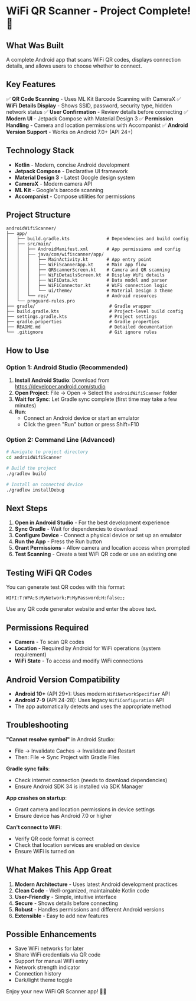 # WiFi QR Scanner - Project Complete! 🎉

## What Was Built

A complete Android app that scans WiFi QR codes, displays connection details, and allows users to choose whether to connect.

## Key Features

✅ **QR Code Scanning** - Uses ML Kit Barcode Scanning with CameraX
✅ **WiFi Details Display** - Shows SSID, password, security type, hidden network status
✅ **User Confirmation** - Review details before connecting
✅ **Modern UI** - Jetpack Compose with Material Design 3
✅ **Permission Handling** - Camera and location permissions with Accompanist
✅ **Android Version Support** - Works on Android 7.0+ (API 24+)

## Technology Stack

- **Kotlin** - Modern, concise Android development
- **Jetpack Compose** - Declarative UI framework
- **Material Design 3** - Latest Google design system
- **CameraX** - Modern camera API
- **ML Kit** - Google's barcode scanning
- **Accompanist** - Compose utilities for permissions

## Project Structure

```
androidWifiScanner/
├── app/
│   ├── build.gradle.kts              # Dependencies and build config
│   ├── src/main/
│   │   ├── AndroidManifest.xml       # App permissions and config
│   │   ├── java/com/wifiscanner/app/
│   │   │   ├── MainActivity.kt       # App entry point
│   │   │   ├── WiFiScannerApp.kt     # Main app flow
│   │   │   ├── QRScannerScreen.kt    # Camera and QR scanning
│   │   │   ├── WiFiDetailsScreen.kt  # Display WiFi details
│   │   │   ├── WiFiData.kt           # Data model and parser
│   │   │   ├── WiFiConnector.kt      # WiFi connection logic
│   │   │   └── ui/theme/             # Material Design 3 theme
│   │   └── res/                      # Android resources
│   └── proguard-rules.pro
├── gradle/                            # Gradle wrapper
├── build.gradle.kts                   # Project-level build config
├── settings.gradle.kts                # Project settings
├── gradle.properties                  # Gradle properties
├── README.md                          # Detailed documentation
└── .gitignore                         # Git ignore rules
```

## How to Use

### Option 1: Android Studio (Recommended)

1. **Install Android Studio**: Download from https://developer.android.com/studio
2. **Open Project**: File → Open → Select the `androidWifiScanner` folder
3. **Wait for Sync**: Let Gradle sync complete (first time may take a few minutes)
4. **Run**: 
   - Connect an Android device or start an emulator
   - Click the green "Run" button or press Shift+F10

### Option 2: Command Line (Advanced)

```bash
# Navigate to project directory
cd androidWifiScanner

# Build the project
./gradlew build

# Install on connected device
./gradlew installDebug
```

## Next Steps

1. **Open in Android Studio** - For the best development experience
2. **Sync Gradle** - Wait for dependencies to download
3. **Configure Device** - Connect a physical device or set up an emulator
4. **Run the App** - Press the Run button
5. **Grant Permissions** - Allow camera and location access when prompted
6. **Test Scanning** - Create a test WiFi QR code or use an existing one

## Testing WiFi QR Codes

You can generate test QR codes with this format:
```
WIFI:T:WPA;S:MyNetwork;P:MyPassword;H:false;;
```

Use any QR code generator website and enter the above text.

## Permissions Required

- **Camera** - To scan QR codes
- **Location** - Required by Android for WiFi operations (system requirement)
- **WiFi State** - To access and modify WiFi connections

## Android Version Compatibility

- **Android 10+** (API 29+): Uses modern `WifiNetworkSpecifier` API
- **Android 7-9** (API 24-28): Uses legacy `WifiConfiguration` API
- The app automatically detects and uses the appropriate method

## Troubleshooting

**"Cannot resolve symbol"** in Android Studio:
- File → Invalidate Caches → Invalidate and Restart
- Then: File → Sync Project with Gradle Files

**Gradle sync fails**:
- Check internet connection (needs to download dependencies)
- Ensure Android SDK 34 is installed via SDK Manager

**App crashes on startup**:
- Grant camera and location permissions in device settings
- Ensure device has Android 7.0 or higher

**Can't connect to WiFi**:
- Verify QR code format is correct
- Check that location services are enabled on device
- Ensure WiFi is turned on

## What Makes This App Great

1. **Modern Architecture** - Uses latest Android development practices
2. **Clean Code** - Well-organized, maintainable Kotlin code
3. **User-Friendly** - Simple, intuitive interface
4. **Secure** - Shows details before connecting
5. **Robust** - Handles permissions and different Android versions
6. **Extensible** - Easy to add new features

## Possible Enhancements

- Save WiFi networks for later
- Share WiFi credentials via QR code
- Support for manual WiFi entry
- Network strength indicator
- Connection history
- Dark/light theme toggle

Enjoy your new WiFi QR Scanner app! 📱✨
